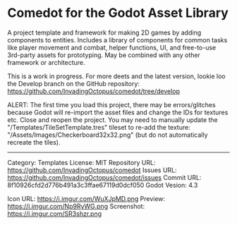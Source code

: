 # Comedot for the Godot Asset Library

A project template and framework for making 2D games by adding components to entities. Includes a library of components for common tasks like player movement and combat, helper functions, UI, and free-to-use 3rd-party assets for prototyping. May be combined with any other framework or architecture.

This is a work in progress. For more deets and the latest version, lookie loo the Develop branch on the GitHub repository: https://github.com/InvadingOctopus/comedot/tree/develop

ALERT: The first time you load this project, there may be errors/glitches because Godot will re-import the asset files and change the IDs for textures etc. Close and reopen the project. You may need to manually update the "/Templates/TileSetTemplate.tres" tileset to re-add the texture: "/Assets/Images/Checkerboard32x32.png" (but do not automatically recreate the tiles).

----

Category:		Templates
License:		MIT
Repository URL:	https://github.com/InvadingOctopus/comedot
Issues URL:		https://github.com/InvadingOctopus/comedot/issues
Commit URL:		8f10926cfd2d776b491a3c3ffae67119d0dcf050
Godot Vesion:	4.3

Icon URL:		https://i.imgur.com/WuXJpMD.png
Preview:  		https://i.imgur.com/Np9RyWG.png
Screenshot:		https://i.imgur.com/SR3shzr.png

